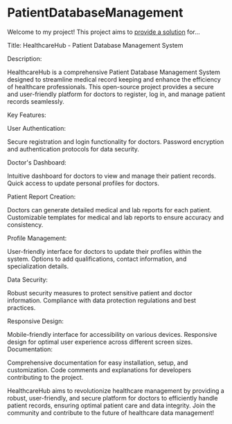# PatientDatabaseManagement

Welcome to my project! This project aims to [provide a solution](https://patient-management-gs7d.onrender.com/) for...

Title: HealthcareHub - Patient Database Management System

Description:

HealthcareHub is a comprehensive Patient Database Management System designed to streamline medical record keeping and enhance the efficiency of healthcare professionals. This open-source project provides a secure and user-friendly platform for doctors to register, log in, and manage patient records seamlessly.

Key Features:

User Authentication:

Secure registration and login functionality for doctors.
Password encryption and authentication protocols for data security.

Doctor's Dashboard:

Intuitive dashboard for doctors to view and manage their patient records.
Quick access to update personal profiles for doctors.

Patient Report Creation:

Doctors can generate detailed medical and lab reports for each patient.
Customizable templates for medical and lab reports to ensure accuracy and consistency.

Profile Management:

User-friendly interface for doctors to update their profiles within the system.
Options to add qualifications, contact information, and specialization details.

Data Security:

Robust security measures to protect sensitive patient and doctor information.
Compliance with data protection regulations and best practices.



Responsive Design:

Mobile-friendly interface for accessibility on various devices.
Responsive design for optimal user experience across different screen sizes.
Documentation:

Comprehensive documentation for easy installation, setup, and customization.
Code comments and explanations for developers contributing to the project.

HealthcareHub aims to revolutionize healthcare management by providing a robust, user-friendly, and secure platform for doctors to efficiently handle patient records, ensuring optimal patient care and data integrity. Join the community and contribute to the future of healthcare data management!
